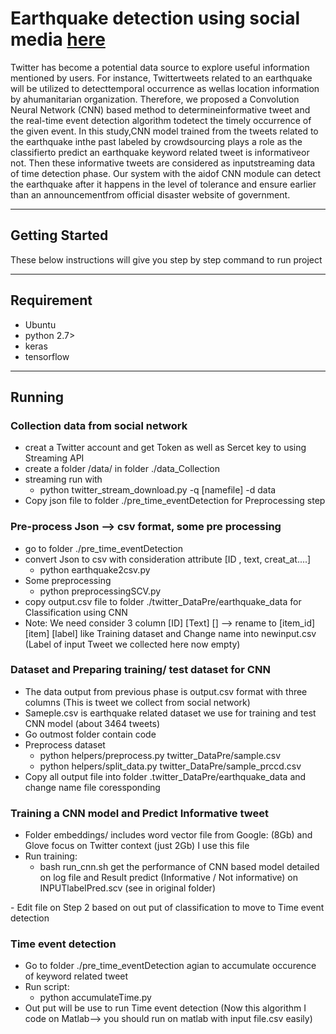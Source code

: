 # Earthquake detection using social media [here](http://sclab.cafe24.com/publications/581.pdf)

Twitter has become a potential data source to explore useful information mentioned  by  users. For instance, Twittertweets  related to an earthquake  will  be  utilized  to  detecttemporal  occurrence  as  wellas  location  information  by  ahumanitarian organization. Therefore, we proposed a Convolution Neural Network (CNN) based method to determineinformative tweet and the real-time event detection algorithm todetect  the  timely  occurrence  of  the  given  event.  In  this  study,CNN model trained from the tweets related to the earthquake inthe past labeled by crowdsourcing plays a role as the classifierto predict an earthquake keyword related tweet is informativeor  not.  Then  these  informative  tweets  are  considered  as  inputstreaming data of time detection phase. Our system with the aidof  CNN  module  can  detect  the  earthquake  after it happens in the level of tolerance and ensure earlier than an announcementfrom official disaster website of government. 

----
## Getting Started

These below instructions will give you step by step command to run project

----
## Requirement

* Ubuntu
* python 2.7>
* keras
* tensorflow

----
## Running
### Collection data from social network
- creat a Twitter account and get Token as well as Sercet key to using Streaming API
- create a folder /data/ in folder ./data_Collection
- streaming run with
	- python twitter_stream_download.py -q [namefile] -d data
- Copy json file to folder ./pre_time_eventDetection for Preprocessing step
	
### Pre-process Json --> csv format, some pre processing
- go to folder ./pre_time_eventDetection
- convert Json to csv with consideration attribute [ID , text, creat_at....]
	- python earthquake2csv.py 
- Some preprocessing
	- python preprocessingSCV.py
- copy output.csv file to folder ./twitter_DataPre/earthquake_data for Classification using CNN
- Note: We need consider 3 column [ID] [Text] [] --> rename to [item_id] [item] [label]  like Training dataset and Change name into newinput.csv (Label of input Tweet we collected here now empty)	

### Dataset and Preparing training/ test dataset for CNN
- The data output from previous phase is output.csv format with three columns (This is tweet we collect from social network)
- Sameple.csv is earthquake related dataset we use for training and test CNN model (about 3464 tweets)
- Go outmost folder contain code
- Preprocess dataset
	- python helpers/preprocess.py twitter_DataPre/sample.csv
	- python helpers/split_data.py twitter_DataPre/sample_prccd.csv
- Copy all output file into folder .twitter_DataPre/earthquake_data and change name file coressponding
	  
### Training a CNN model and Predict Informative tweet
- Folder embeddings/ includes word vector file from Google: (8Gb) and Glove focus on Twitter context (just 2Gb) I use this file
- Run training:
	- bash run_cnn.sh get the performance of CNN based model detailed on log file and Result predict (Informative / Not informative) on INPUTlabelPred.scv (see in original folder)
</ul>
- Edit file on Step 2 based on out put of classification to move to Time event detection

### Time event detection
- Go to folder ./pre_time_eventDetection agian to accumulate occurence of keyword related tweet
- Run script:
	- python accumulateTime.py
- Out put will be use to run Time event detection (Now this algorithm I code on Matlab--> you should run on matlab with input file.csv easily)


